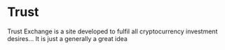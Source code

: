# Trust
Trust Exchange is a site developed to fulfil all cryptocurrency investment desires...
It is just a generally a great idea


